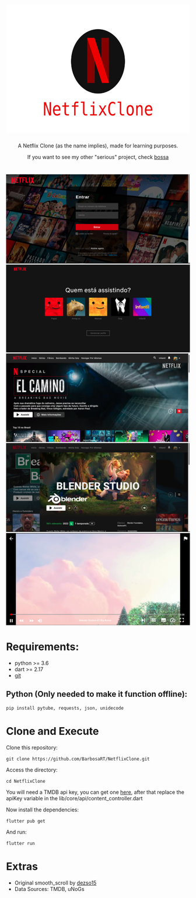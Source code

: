 <h1 align="center">
  <img src="readme/icon.png" alt="Icon" height="350" width="600">
</h1>
<p align="center">A Netflix Clone (as the name implies), made for learning purposes.</p>
<p align="center">If you want to see my other "serious" project, check <a href=https://github.com/BarbosaRT/Bossa>bossa</a></p>

# 

![login](readme/Login.png)  
![profile](readme/Profile.png)  
![home](readme/Home.png)  
![detail](readme/Detail.png)  
![video](readme/Video.png)  

# Requirements: 
- python >= 3.6 
- dart >= 2.17  
- [git](https://git-scm.com)

## Python (Only needed to make it function offline):  
```
pip install pytube, requests, json, unidecode
```
# Clone and Execute
Clone this repository:
```
git clone https://github.com/BarbosaRT/NetflixClone.git
```
Access the directory:
```
cd NetflixClone
```
You will need a TMDB api key, you can get one [here](https://developers.themoviedb.org/3/getting-started/introduction), after that replace the apiKey variable in the lib/core/api/content_controller.dart 

Now install the dependencies:
```
flutter pub get
```
And run:
```
flutter run
```


# Extras
- Original smooth_scroll by [dezso15](https://gitlab.com/dezso15/smoothscrollweb)   
- Data Sources: TMDB, uNoGs      